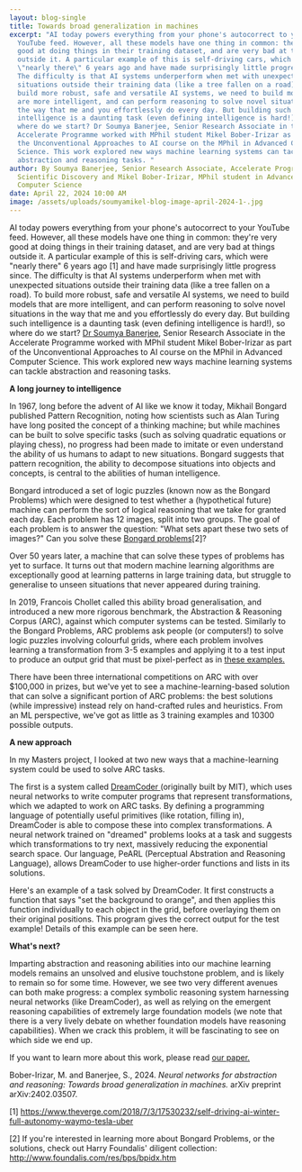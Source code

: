 ```yaml
---
layout: blog-single
title: Towards broad generalization in machines
excerpt: "AI today powers everything from your phone's autocorrect to your
  YouTube feed. However, all these models have one thing in common: they're very
  good at doing things in their training dataset, and are very bad at things
  outside it. A particular example of this is self-driving cars, which were
  \"nearly there\" 6 years ago and have made surprisingly little progress since.
  The difficulty is that AI systems underperform when met with unexpected
  situations outside their training data (like a tree fallen on a road). To
  build more robust, safe and versatile AI systems, we need to build models that
  are more intelligent, and can perform reasoning to solve novel situations in
  the way that me and you effortlessly do every day. But building such
  intelligence is a daunting task (even defining intelligence is hard!), so
  where do we start? Dr Soumya Banerjee, Senior Research Associate in the
  Accelerate Programme worked with MPhil student Mikel Bober-Irizar as part of
  the Unconventional Approaches to AI course on the MPhil in Advanced Computer
  Science. This work explored new ways machine learning systems can tackle
  abstraction and reasoning tasks. "
author: By Soumya Banerjee, Senior Research Associate, Accelerate Programme for
  Scientific Discovery and Mikel Bober-Irizar, MPhil student in Advanced
  Computer Science
date: April 22, 2024 10:00 AM
image: /assets/uploads/soumyamikel-blog-image-april-2024-1-.jpg
---
```

AI today powers everything from your phone's autocorrect to your YouTube feed. However, all these models have one thing in common: they're very good at doing things in their training dataset, and are very bad at things outside it. A particular example of this is self-driving cars, which were "nearly there" 6 years ago \[1] and have made surprisingly little progress since. The difficulty is that AI systems underperform when met with unexpected situations outside their training data (like a tree fallen on a road). To build more robust, safe and versatile AI systems, we need to build models that are more intelligent, and can perform reasoning to solve novel situations in the way that me and you effortlessly do every day. But building such intelligence is a daunting task (even defining intelligence is hard!), so where do we start? [Dr Soumya Banerjee](https://acceleratescience.github.io/team/soumya-banerjee.html), Senior Research Associate in the Accelerate Programme worked with MPhil student Mikel Bober-Irizar as part of the Unconventional Approaches to AI course on the MPhil in Advanced Computer Science. This work explored new ways machine learning systems can tackle abstraction and reasoning tasks. 

**A long journey to intelligence**

In 1967, long before the advent of AI like we know it today, Mikhail Bongard published Pattern Recognition, noting how scientists such as Alan Turing have long posited the concept of a thinking machine; but while machines can be built to solve specific tasks (such as solving quadratic equations or playing chess), no progress had been made to imitate or even understand the ability of us humans to adapt to new situations. Bongard suggests that pattern recognition, the ability to decompose situations into objects and concepts, is central to the abilities of human intelligence.

Bongard introduced a set of logic puzzles (known now as the Bongard Problems) which were designed to test whether a (hypothetical future) machine can perform the sort of logical reasoning that we take for granted each day. Each problem has 12 images, split into two groups. The goal of each problem is to answer the question: "What sets apart these two sets of images?" Can you solve these [Bongard problems](https://github.com/neelsoumya/arc_paper_blog/blob/main/Picture_1.png)\[﻿2]?

Over 50 years later, a machine that can solve these types of problems has yet to surface. It turns out that modern machine learning algorithms are exceptionally good at learning patterns in large training data, but struggle to generalise to unseen situations that never appeared during training.

In 2019, Francois Chollet called this ability broad generalisation, and introduced a new more rigorous benchmark, the Abstraction & Reasoning Corpus (ARC), against which computer systems can be tested. Similarly to the Bongard Problems, ARC problems ask people (or computers!) to solve logic puzzles involving colourful grids, where each problem involves learning a transformation from 3-5 examples and applying it to a test input to produce an output grid that must be pixel-perfect as in [these examples.](https://github.com/neelsoumya/arc_paper_blog/blob/main/Picture_2.png)

There have been three international competitions on ARC with over $100,000 in prizes, but we've yet to see a machine-learning-based solution that can solve a significant portion of ARC problems: the best solutions (while impressive) instead rely on hand-crafted rules and heuristics. From an ML perspective, we've got as little as 3 training examples and 10300 possible outputs.

**A new approach** 

In my Masters project, I looked at two new ways that a machine-learning system could be used to solve ARC tasks.

The first is a system called [DreamCoder ](https://royalsocietypublishing.org/doi/10.1098/rsta.2022.0050)(originally built by MIT), which uses neural networks to write computer programs that represent transformations, which we adapted to work on ARC tasks. By defining a programming language of potentially useful primitives (like rotation, filling in), DreamCoder is able to compose these into complex transformations. A neural network trained on "dreamed" problems looks at a task and suggests which transformations to try next, massively reducing the exponential search space. Our language, PeARL (Perceptual Abstration and Reasoning Language), allows DreamCoder to use higher-order functions and lists in its solutions.

Here's an example of a task solved by DreamCoder. It first constructs a function that says "set the background to orange", and then applies this function individually to each object in the grid, before overlaying them on their original positions. This program gives the correct output for the test example! Details of this example can be seen here.

**What's next?**

Imparting abstraction and reasoning abilities into our machine learning models remains an unsolved and elusive touchstone problem, and is likely to remain so for some time. However, we see two very different avenues can both make progress: a complex symbolic reasoning system harnessing neural networks (like DreamCoder), as well as relying on the emergent reasoning capabilities of extremely large foundation models  (we note that there is a very lively debate on whether foundation models have reasoning capabilities). When we crack this problem, it will be fascinating to see on which side we end up.

If you want to learn more about this work, please read [our paper.](https://arxiv.org/abs/2402.03507)

Bober-Irizar, M. and Banerjee, S., 2024. *Neural networks for abstraction and reasoning: Towards broad generalization in machines.* arXiv preprint arXiv:2402.03507.

\[1] [https://www.theverge.com/2018/7/3/17530232/self-driving-ai-winter-full-autonomy-waymo-tesla-uber ](https://www.theverge.com/2018/7/3/17530232/self-driving-ai-winter-full-autonomy-waymo-tesla-uber)

\[2] If you're interested in learning more about Bongard Problems, or the solutions, check out Harry Foundalis' diligent collection: <http://www.foundalis.com/res/bps/bpidx.htm>